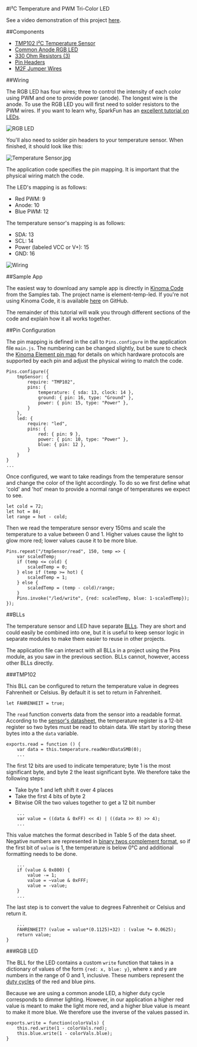 #I²C Temperature and PWM Tri-Color LED

See a video demonstration of this project [here](https://youtu.be/r5s2beC0tNw).

<!--
<iframe width='640' height='360' src="https://www.youtube.com/embed/r5s2beC0tNw?rel=0&amp;controls=1&amp;showinfo=0&autoplay=0" frameborder="0" allowfullscreen></iframe>
-->

##Components

- [TMP102 I²C Temperature Sensor](https://www.sparkfun.com/products/11931)
- [Common Anode RGB LED](https://www.sparkfun.com/products/10821)
- [330 Ohm Resistors (3)](https://www.sparkfun.com/products/8377)
- [Pin Headers](https://www.sparkfun.com/products/116)
- [M2F Jumper Wires](https://www.sparkfun.com/products/12794)

##Wiring

The RGB LED has four wires; three to control the intensity of each color using PWM and one to provide power (anode). The longest wire is the anode. To use the RGB LED you will first need to solder resistors to the PWM wires. If you want to learn why, SparkFun has an [excellent tutorial on LEDs](https://learn.sparkfun.com/tutorials/light-emitting-diodes-leds). 

![RGB LED](img/rgb-led.jpg)

You'll also need to solder pin headers to your temperature sensor. When finished, it should look like this:

![Temperature Sensor.jpg](img/temperature-sensor.jpg)

The application code specifies the pin mapping. It is important that the physical wiring match the code.

The LED's mapping is as follows:

- Red PWM: 9
- Anode: 10
- Blue PWM: 12

The temperature sensor's mapping is as follows:

- SDA: 13
- SCL: 14
- Power (labeled VCC or V+): 15
- GND: 16

![Wiring](img/wiring.jpg)

##Sample App

The easiest way to download any sample app is directly in [Kinoma Code](http://www.kinoma.com/develop/code) from the Samples tab.  The project name is element-temp-led. If you're not using Kinoma Code, it is available [here](https://github.com/Kinoma/KPR-examples/tree/master/element-temp-led) on GitHub.

The remainder of this tutorial will walk you through different sections of the code and explain how it all works together.

##Pin Configuration

The pin mapping is defined in the call to `Pins.configure` in the application file `main.js`. The numbering can be changed slightly, but be sure to check the [Kinoma Element pin map](http://kinoma.com/develop/documentation/pdf/element-pinmap.pdf) for details on which hardware protocols are supported by each pin and adjust the physical wiring to match the code.

```
Pins.configure({
	tmpSensor: {
		require: "TMP102",
		pins: {
			temperature: { sda: 13, clock: 14 },
			ground: { pin: 16, type: "Ground" },
			power: { pin: 15, type: "Power" },
		} 
	},
	led: {
		require: "led",
		pins: {
		    red: { pin: 9 },
		    power: { pin: 10, type: "Power" },
		    blue: { pin: 12 },
		}
	}
}
...
```

Once configured, we want to take readings from the temperature sensor and change the color of the light accordingly.  To do so we first define what 'cold' and 'hot' mean to provide a normal range of temperatures we expect to see.

```
let cold = 72;
let hot = 84;
let range = hot - cold;
```

Then we read the temperature sensor every 150ms and scale the temperature to a value between 0 and 1. Higher values cause the light to glow more red; lower values cause it to be more blue.

```
Pins.repeat("/tmpSensor/read", 150, temp => {
	var scaledTemp;
	if (temp <= cold) {
		scaledTemp = 0;
	} else if (temp >= hot) {
		scaledTemp = 1;
	} else {
		scaledTemp = (temp - cold)/range;
	}
	Pins.invoke("/led/write", {red: scaledTemp, blue: 1-scaledTemp});
});	
```

##BLLs

The temperature sensor and LED have separate [BLLs](http://kinoma.com/develop/documentation/element-bll/). They are short and could easily be combined into one, but it is useful to keep sensor logic in separate modules to make them easier to reuse in other projects.

The application file can interact with all BLLs in a project using the Pins module, as you saw in the previous section. BLLs cannot, however, access other BLLs directly.

###TMP102

This BLL can be configured to return the temperature value in degrees Fahrenheit or Celsius. By default it is set to return in Fahrenheit.

```
let FAHRENHEIT = true;
```

The `read` function converts data from the sensor into a readable format. According to the [sensor's datasheet](https://www.sparkfun.com/datasheets/Sensors/Temperature/tmp102.pdf), the temperature register is a 12-bit register so two bytes must be read to obtain data. We start by storing these bytes into a the `data` variable.

```
exports.read = function () {
    var data = this.temperature.readWordDataSMB(0);
    ...
```

The first 12 bits are used to indicate temperature; byte 1 is the most significant byte, and byte 2 the least significant byte. We therefore take the following steps:

- Take byte 1 and left shift it over 4 places
- Take the first 4 bits of byte 2
- Bitwise OR the two values together to get a 12 bit number


```
	...
	var value = ((data & 0xFF) << 4) | ((data >> 8) >> 4);
	...
```

This value matches the format described in Table 5 of the data sheet. Negative numbers are represented in [binary twos complement format](https://www.cs.cornell.edu/~tomf/notes/cps104/twoscomp.html), so if the first bit of `value` is 1, the temperature is below 0°C and additional formatting needs to be done. 

```
	...
	if (value & 0x800) {
		value -= 1;
		value = ~value & 0xFFF;
		value = -value;
	}
	...
```	
	
The last step is to convert the value to degrees Fahrenheit or Celsius and return it.
	
```
	...
	FAHRENHEIT? (value = value*(0.1125)+32) : (value *= 0.0625);
	return value;
}
```

###RGB LED

The BLL for the LED contains a custom `write` function that takes in a dictionary of values of the form `{red: x, blue: y}`, where x and y are numbers in the range of 0 and 1, inclusive. These numbers represent the [duty cycles](https://learn.sparkfun.com/tutorials/pulse-width-modulation/duty-cycle) of the red and blue pins. 

Because we are using a common anode LED, a higher duty cycle corresponds to dimmer lighting. However, in our application a higher red value is meant to make the light more red, and a higher blue value is meant to make it more blue. We therefore use the inverse of the values passed in.

```
exports.write = function(colorVals) {
	this.red.write(1 - colorVals.red);
	this.blue.write(1 - colorVals.blue);
}
```